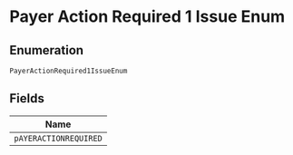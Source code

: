 
# Payer Action Required 1 Issue Enum

## Enumeration

`PayerActionRequired1IssueEnum`

## Fields

| Name |
|  --- |
| `pAYERACTIONREQUIRED` |

